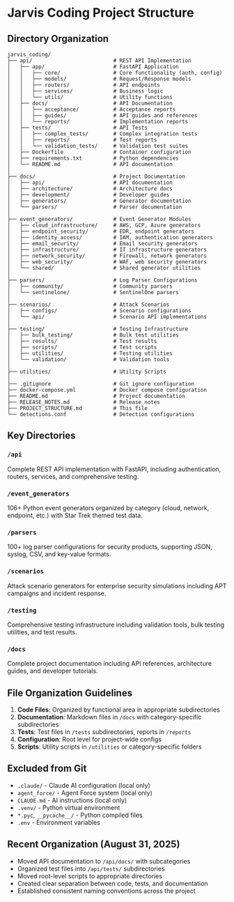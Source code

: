# Jarvis Coding Project Structure

## Directory Organization

```
jarvis_coding/
├── api/                          # REST API Implementation
│   ├── app/                      # FastAPI Application
│   │   ├── core/                 # Core functionality (auth, config)
│   │   ├── models/               # Request/Response models
│   │   ├── routers/              # API endpoints
│   │   ├── services/             # Business logic
│   │   └── utils/                # Utility functions
│   ├── docs/                     # API Documentation
│   │   ├── acceptance/           # Acceptance reports
│   │   ├── guides/               # API guides and references
│   │   └── reports/              # Implementation reports
│   ├── tests/                    # API Tests
│   │   ├── complex_tests/        # Complex integration tests
│   │   ├── reports/              # Test reports
│   │   └── validation_tests/     # Validation test suites
│   ├── Dockerfile                # Container configuration
│   ├── requirements.txt          # Python dependencies
│   └── README.md                 # API documentation
│
├── docs/                         # Project Documentation
│   ├── api/                      # API documentation
│   ├── architecture/             # Architecture docs
│   ├── development/              # Developer guides
│   ├── generators/               # Generator documentation
│   └── parsers/                  # Parser documentation
│
├── event_generators/             # Event Generator Modules
│   ├── cloud_infrastructure/     # AWS, GCP, Azure generators
│   ├── endpoint_security/        # EDR, endpoint generators
│   ├── identity_access/          # IAM, authentication generators
│   ├── email_security/           # Email security generators
│   ├── infrastructure/           # IT infrastructure generators
│   ├── network_security/         # Firewall, network generators
│   ├── web_security/             # WAF, web security generators
│   └── shared/                   # Shared generator utilities
│
├── parsers/                      # Log Parser Configurations
│   ├── community/                # Community parsers
│   └── sentinelone/              # SentinelOne parsers
│
├── scenarios/                    # Attack Scenarios
│   ├── configs/                  # Scenario configurations
│   └── api/                      # Scenario API implementations
│
├── testing/                      # Testing Infrastructure
│   ├── bulk_testing/             # Bulk test utilities
│   ├── results/                  # Test results
│   ├── scripts/                  # Test scripts
│   ├── utilities/                # Testing utilities
│   └── validation/               # Validation tools
│
├── utilities/                    # Utility Scripts
│
├── .gitignore                    # Git ignore configuration
├── docker-compose.yml            # Docker compose configuration
├── README.md                     # Project documentation
├── RELEASE_NOTES.md              # Release notes
├── PROJECT_STRUCTURE.md          # This file
└── detections.conf               # Detection configurations
```

## Key Directories

### `/api`
Complete REST API implementation with FastAPI, including authentication, routers, services, and comprehensive testing.

### `/event_generators`
106+ Python event generators organized by category (cloud, network, endpoint, etc.) with Star Trek themed test data.

### `/parsers`
100+ log parser configurations for security products, supporting JSON, syslog, CSV, and key-value formats.

### `/scenarios`
Attack scenario generators for enterprise security simulations including APT campaigns and incident response.

### `/testing`
Comprehensive testing infrastructure including validation tools, bulk testing utilities, and test results.

### `/docs`
Complete project documentation including API references, architecture guides, and developer tutorials.

## File Organization Guidelines

1. **Code Files**: Organized by functional area in appropriate subdirectories
2. **Documentation**: Markdown files in `/docs` with category-specific subdirectories
3. **Tests**: Test files in `/tests` subdirectories, reports in `/reports`
4. **Configuration**: Root level for project-wide configs
5. **Scripts**: Utility scripts in `/utilities` or category-specific folders

## Excluded from Git

- `.claude/` - Claude AI configuration (local only)
- `agent_force/` - Agent Force system (local only)
- `CLAUDE.md` - AI instructions (local only)
- `.venv/` - Python virtual environment
- `*.pyc`, `__pycache__/` - Python compiled files
- `.env` - Environment variables

## Recent Organization (August 31, 2025)

- Moved API documentation to `/api/docs/` with subcategories
- Organized test files into `/api/tests/` subdirectories
- Moved root-level scripts to appropriate directories
- Created clear separation between code, tests, and documentation
- Established consistent naming conventions across the project
